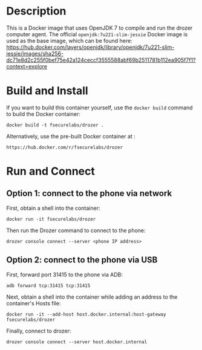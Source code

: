 # Description

This is a Docker image that uses OpenJDK 7 to compile and run the drozer computer agent. The official `openjdk:7u221-slim-jessie` Docker image is used as the base image, which can be found here: https://hub.docker.com/layers/openjdk/library/openjdk/7u221-slim-jessie/images/sha256-dc71e8d2c255f0bef75e42a124ceccf3555588abf69b2511781b112ea905f7f1?context=explore

# Build and Install

If you want to build this container yourself, use the `docker build` command to build the Docker container:

`docker build -t fsecurelabs/drozer .`

Alternatively, use the pre-built Docker container at <pending>:

`https://hub.docker.com/r/fsecurelabs/drozer`

# Run and Connect
  
## Option 1: connect to the phone via network

First, obtain a shell into the container:

`docker run -it fsecurelabs/drozer`

Then run the Drozer command to connect to the phone:

`drozer console connect --server <phone IP address>`

## Option 2: connect to the phone via USB

First, forward port 31415 to the phone via ADB:

`adb forward tcp:31415 tcp:31415`

Next, obtain a shell into the container while adding an address to the container's Hosts file:

`docker run -it --add-host host.docker.internal:host-gateway fsecurelabs/drozer`

Finally, connect to drozer:

`drozer console connect --server host.docker.internal`
